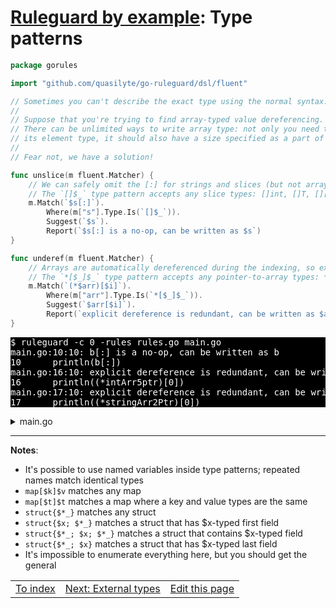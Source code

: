 # [Ruleguard by example](https://go-ruleguard.github.io/by-example/): Type patterns

```go
package gorules

import "github.com/quasilyte/go-ruleguard/dsl/fluent"

// Sometimes you can't describe the exact type using the normal syntax.
//
// Suppose that you're trying to find array-typed value dereferencing.
// There can be unlimited ways to write array type: not only you need to spell
// its element type, it should also have a size specified as a part of the type.
//
// Fear not, we have a solution!

func unslice(m fluent.Matcher) {
	// We can safely omit the [:] for strings and slices (but not arrays!).
	// The `[]$_` type pattern accepts any slice types: []int, []T, [][]string and so on.
	m.Match(`$s[:]`).
		Where(m["s"].Type.Is(`[]$_`)).
		Suggest(`$s`).
		Report(`$s[:] is a no-op, can be written as $s`)
}

func underef(m fluent.Matcher) {
	// Arrays are automatically dereferenced during the indexing, so explicit * is not needed.
	// The `*[$_]$_` type pattern accepts any pointer-to-array types: *[5]int, [16][]T and so on.
	m.Match(`(*$arr)[$i]`).
		Where(m["arr"].Type.Is(`*[$_]$_`)).
		Suggest(`$arr[$i]`).
		Report(`explicit dereference is redundant, can be written as $arr[$i]`)
}
```

<pre style="color: white; background-color: black">
$ ruleguard -c 0 -rules rules.go main.go
main.go:10:10: b[:] is a no-op, can be written as b
10		println(b[:])
main.go:16:10: explicit dereference is redundant, can be written as intArr5ptr[0]
16		println((*intArr5ptr)[0])
main.go:17:10: explicit dereference is redundant, can be written as stringArr2Ptr[0]
17		println((*stringArr2Ptr)[0])
</pre>

<details><summary>main.go</summary>

```go
package main

type myStringer struct{}

func (myStringer) String() string { return "example" }

func main() {
	var b []byte

	println(b[:])

	var intArr5 [5]int
	intArr5ptr := &intArr5
	stringArr2Ptr := new([2]string)

	println((*intArr5ptr)[0])
	println((*stringArr2Ptr)[0])
}
```

</details>

<hr>

**Notes**:

* It's possible to use named variables inside type patterns; repeated names match identical types
* `map[$k]$v` matches any map
* `map[$t]$t` matches a map where a key and value types are the same
* `struct{$*_}` matches any struct
* `struct{$x; $*_}` matches a struct that has $x-typed first field
* `struct{$*_; $x; $*_}` matches a struct that contains $x-typed field
* `struct{$*_; $x}` matches a struct that has $x-typed last field
* It's impossible to enumerate everything here, but you should get the general

<table><tr>
<td><a href="index">To index</a></td>
<td><a href="external-types">Next: External types</a></td>
<td><a href="https://github.com/go-ruleguard/go-ruleguard.github.io/edit/master/by-example/type-patterns.md">Edit this page</a></td>
</tr></table>

